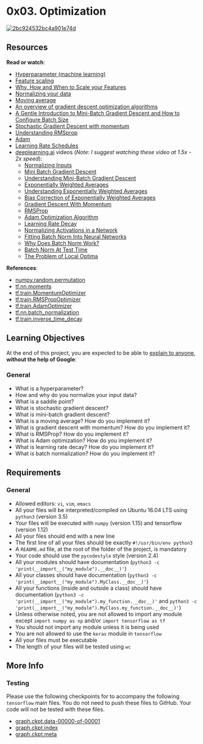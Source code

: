 <h1 class="gap">0x03. Optimization</h1>

<article id="description" class="gap formatted-content">
    <p><a href="https://imgbb.com/"><img src="https://i.ibb.co/hH7SR4C/2bc924532bc4a901e74d.jpg" alt="2bc924532bc4a901e74d" border="0"></a></p>

<h2>Resources</h2>

<p><strong>Read or watch</strong>:</p>

<ul>
<li><a href="/rltoken/1QBGvpFW16wWkdzpbPQ3DQ" title="Hyperparameter (machine learning)" target="_blank">Hyperparameter (machine learning)</a> </li>
<li><a href="/rltoken/w-mu-1FTMnCw_bo51x1H1w" title="Feature scaling" target="_blank">Feature scaling</a> </li>
<li><a href="/rltoken/GGzAGiwPp84A1_Oz9KL3tQ" title="Why, How and When to Scale your Features" target="_blank">Why, How and When to Scale your Features</a></li>
<li><a href="/rltoken/qAJARRbV2HbG-xSTK_Ioxw" title="Normalizing your data" target="_blank">Normalizing your data</a> </li>
<li><a href="/rltoken/_Na-3oh6JT9YqhWnxE5cRg" title="Moving average" target="_blank">Moving average</a> </li>
<li><a href="/rltoken/-TMwJwWHSavWMohuQ5yQvA" title="An overview of gradient descent optimization algorithms" target="_blank">An overview of gradient descent optimization algorithms</a> </li>
<li><a href="/rltoken/-Bpr2w5FmPvMnmn-EHW6Rw" title="A Gentle Introduction to Mini-Batch Gradient Descent and How to Configure Batch Size" target="_blank">A Gentle Introduction to Mini-Batch Gradient Descent and How to Configure Batch Size</a> </li>
<li><a href="/rltoken/OQ37CrydFEL93rCxFkyC8w" title="Stochastic Gradient Descent with momentum" target="_blank">Stochastic Gradient Descent with momentum</a> </li>
<li><a href="/rltoken/ReFIVBjk0_CsH1yv1nEFQg" title="Understanding RMSprop" target="_blank">Understanding RMSprop</a> </li>
<li><a href="/rltoken/uKCErhYQXBp-Lb2WFfRe1Q" title="Adam" target="_blank">Adam</a> </li>
<li><a href="/rltoken/0J5PD8a-UTeFLiS2mGqcsw" title="Learning Rate Schedules" target="_blank">Learning Rate Schedules</a></li>
<li><a href="/rltoken/-tmvgOpWb_sjJzR5hv6VyA" title="deeplearning.ai" target="_blank">deeplearning.ai</a> videos (<em>Note: I suggest watching these video at 1.5x - 2x speed</em>):

<ul>
<li><a href="/rltoken/cXcbUMLDZZHhvQb9jDQweg" title="Normalizing Inputs" target="_blank">Normalizing Inputs</a> </li>
<li><a href="/rltoken/BI4l4WlyRrmNLbjpfJPLCQ" title="Mini Batch Gradient Descent" target="_blank">Mini Batch Gradient Descent</a></li>
<li><a href="/rltoken/dsdZXmqN6wm9EC4HuQOD6g" title="Understanding Mini-Batch Gradient Descent" target="_blank">Understanding Mini-Batch Gradient Descent</a></li>
<li><a href="/rltoken/5N75PDrSPlBuQEXyV5lTuw" title="Exponentially Weighted Averages" target="_blank">Exponentially Weighted Averages</a></li>
<li><a href="/rltoken/V1fGt--3DYdXIlFaZKxQ1Q" title="Understanding Exponentially Weighted Averages" target="_blank">Understanding Exponentially Weighted Averages</a></li>
<li><a href="/rltoken/F4Of4Km8QRl2mH6iCdGReg" title="Bias Correction of Exponentially Weighted Averages" target="_blank">Bias Correction of Exponentially Weighted Averages</a></li>
<li><a href="/rltoken/DwaovproRxolK5BN2LTbQQ" title="Gradient Descent With Momentum" target="_blank">Gradient Descent With Momentum</a></li>
<li><a href="/rltoken/knRX814HFUQcumxnOOJSyw" title="RMSProp" target="_blank">RMSProp</a></li>
<li><a href="/rltoken/c9O01hgfn3335zzQPGtlkQ" title="Adam Optimization Algorithm" target="_blank">Adam Optimization Algorithm</a></li>
<li><a href="/rltoken/PXmH63ae5SdNBSvwZOcN5w" title="Learning Rate Decay" target="_blank">Learning Rate Decay</a></li>
<li><a href="/rltoken/bbhczA5i6hu1KC1SVFZf1g" title="Normalizing Activations in a Network" target="_blank">Normalizing Activations in a Network</a></li>
<li><a href="/rltoken/tjvojWwSp0hhFontTO7ygw" title="Fitting Batch Norm Into Neural Networks" target="_blank">Fitting Batch Norm Into Neural Networks</a></li>
<li><a href="/rltoken/14HrGT4EmpD5lhQThvFOhg" title="Why Does Batch Norm Work?" target="_blank">Why Does Batch Norm Work?</a></li>
<li><a href="/rltoken/RQob4hYaNfjmDDeW7j49bA" title="Batch Norm At Test Time" target="_blank">Batch Norm At Test Time</a></li>
<li><a href="/rltoken/mHsAE3RUtXZ0UQTOgtab9A" title="The Problem of Local Optima" target="_blank">The Problem of Local Optima</a></li>
</ul></li>
</ul>

<p><strong>References</strong>:</p>

<ul>
<li><a href="/rltoken/J5BKKhzfFgESH_Cn8xw-Sw" title="numpy.random.permutation" target="_blank">numpy.random.permutation</a> </li>
<li><a href="/rltoken/s17yxnfOfqpAD_TEboHqFg" title="tf.nn.moments" target="_blank">tf.nn.moments</a> </li>
<li><a href="/rltoken/ynknPVmMj0QOZ_3KGe4yOg" title="tf.train.MomentumOptimizer" target="_blank">tf.train.MomentumOptimizer</a> </li>
<li><a href="/rltoken/vckCzM32lR3Vv628QX15QA" title="tf.train.RMSPropOptimizer" target="_blank">tf.train.RMSPropOptimizer</a> </li>
<li><a href="/rltoken/zmm4PCMEzzCnHNX12aZBhg" title="tf.train.AdamOptimizer" target="_blank">tf.train.AdamOptimizer</a> </li>
<li><a href="/rltoken/RM0nF8Xm36tYOfgPouRTMA" title="tf.nn.batch_normalization" target="_blank">tf.nn.batch_normalization</a> </li>
<li><a href="/rltoken/rRHcYKGdx5AgSFQ54kScNA" title="tf.train.inverse_time_decay" target="_blank">tf.train.inverse_time_decay</a> </li>
</ul>

<h2>Learning Objectives</h2>

<p>At the end of this project, you are expected to be able to <a href="/rltoken/pGZiNGsTQx3yGYEd6O7w9A" title="explain to anyone" target="_blank">explain to anyone</a>, <strong>without the help of Google</strong>:</p>

<h3>General</h3>

<ul>
<li>What is a hyperparameter?</li>
<li>How and why do you normalize your input data?</li>
<li>What is a saddle point?</li>
<li>What is stochastic gradient descent?</li>
<li>What is mini-batch gradient descent?</li>
<li>What is a moving average? How do you implement it?</li>
<li>What is gradient descent with momentum? How do you implement it?</li>
<li>What is RMSProp? How do you implement it?</li>
<li>What is Adam optimization? How do you implement it?</li>
<li>What is learning rate decay? How do you implement it?</li>
<li>What is batch normalization? How do you implement it?</li>
</ul>

<h2>Requirements</h2>

<h3>General</h3>

<ul>
<li>Allowed editors: <code>vi</code>, <code>vim</code>, <code>emacs</code></li>
<li>All your files will be interpreted/compiled on Ubuntu 16.04 LTS using <code>python3</code> (version 3.5)</li>
<li>Your files will be executed with <code>numpy</code> (version 1.15) and tensorflow (version 1.12)</li>
<li>All your files should end with a new line</li>
<li>The first line of all your files should be exactly <code>#!/usr/bin/env python3</code></li>
<li>A <code>README.md</code> file, at the root of the folder of the project, is mandatory</li>
<li>Your code should use the <code>pycodestyle</code> style (version 2.4)</li>
<li>All your modules should have documentation (<code>python3 -c 'print(__import__("my_module").__doc__)'</code>)</li>
<li>All your classes should have documentation (<code>python3 -c 'print(__import__("my_module").MyClass.__doc__)'</code>)</li>
<li>All your functions (inside and outside a class) should have documentation (<code>python3 -c 'print(__import__("my_module").my_function.__doc__)'</code> and <code>python3 -c 'print(__import__("my_module").MyClass.my_function.__doc__)'</code>)</li>
<li>Unless otherwise noted, you are not allowed to import any module except <code>import numpy as np</code> and/or <code>import tensorflow as tf</code></li>
<li>You should not import any module unless it is being used</li>
<li>You are not allowed to use the <code>keras</code> module in <code>tensorflow</code></li>
<li>All your files must be executable</li>
<li>The length of your files will be tested using <code>wc</code></li>
</ul>

<h2>More Info</h2>

<h3>Testing</h3>

<p>Please use the following checkpoints for to accompany the following <code>tensorflow</code> main files. You do not need to push these files to GitHub. Your code will not be tested with these files.</p>

<ul>
<li><a href="/rltoken/K61Yny_5XY-LD75_CnGuPw" title="graph.ckpt.data-00000-of-00001" target="_blank">graph.ckpt.data-00000-of-00001</a></li>
<li><a href="/rltoken/c5j9qA0uWGWmX0jg8GbPew" title="graph.ckpt.index" target="_blank">graph.ckpt.index</a></li>
<li><a href="/rltoken/6kgrAdCqPwhJl8fuFjo_6g" title="graph.ckpt.meta" target="_blank">graph.ckpt.meta</a></li>
</ul>

  </article>
